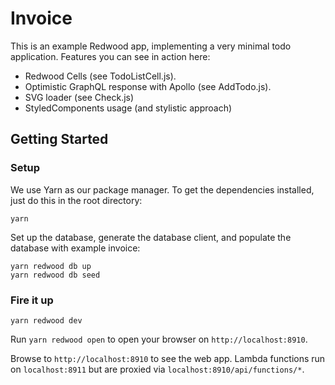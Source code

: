 # Invoice

This is an example Redwood app, implementing a very minimal todo application.
Features you can see in action here:

- Redwood Cells (see TodoListCell.js).
- Optimistic GraphQL response with Apollo (see AddTodo.js).
- SVG loader (see Check.js)
- StyledComponents usage (and stylistic approach)

## Getting Started

### Setup

We use Yarn as our package manager. To get the dependencies installed, just do
this in the root directory:

```terminal
yarn
```

Set up the database, generate the database client, and populate the database
with example invoice:

```terminal
yarn redwood db up
yarn redwood db seed
```

### Fire it up

```terminal
yarn redwood dev
```

Run `yarn redwood open` to open your browser on `http://localhost:8910`.

Browse to `http://localhost:8910` to see the web app. Lambda functions run on
`localhost:8911` but are proxied via `localhost:8910/api/functions/*`.
